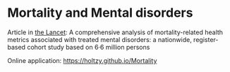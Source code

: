 Mortality and Mental disorders
==========

Article in [the Lancet](https://www.thelancet.com/journals/lancet/article/PIIS0140-6736(19)32316-5/fulltext): A comprehensive analysis of mortality-related health metrics associated with treated mental disorders: a nationwide, register-based cohort study based on 6·6 million persons

Online application: https://holtzy.github.io/Mortality
